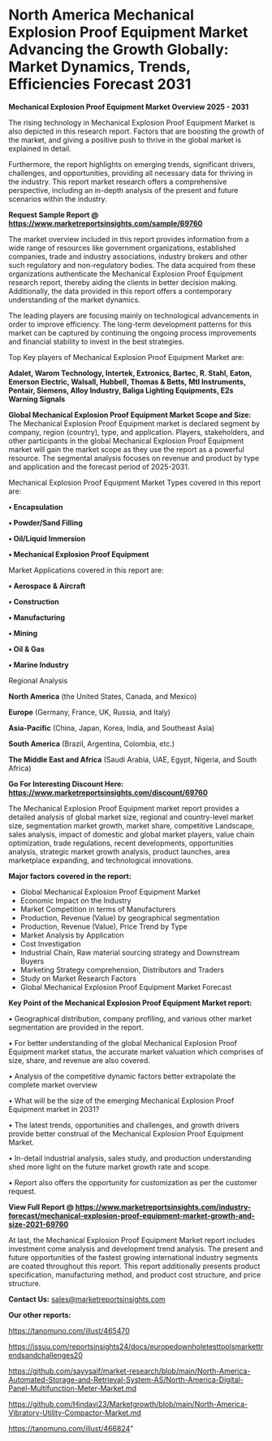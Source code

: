 # North America Mechanical Explosion Proof Equipment Market Advancing the Growth Globally: Market Dynamics, Trends, Efficiencies Forecast 2031

<Strong> Mechanical Explosion Proof Equipment Market Overview 2025 - 2031</strong>

The rising technology in Mechanical Explosion Proof Equipment Market is also depicted in this research report. Factors that are boosting the growth of the market, and giving a positive push to thrive in the global market is explained in detail.

Furthermore, the report highlights on emerging trends, significant drivers, challenges, and opportunities, providing all necessary data for thriving in the industry. This report market research offers a comprehensive perspective, including an in-depth analysis of the present and future scenarios within the industry.

<strong>Request Sample Report @ <a href=https://www.marketreportsinsights.com/sample/69760>https://www.marketreportsinsights.com/sample/69760</a></strong>

The market overview included in this report provides information from a wide range of resources like government organizations, established companies, trade and industry associations, industry brokers and other such regulatory and non-regulatory bodies. The data acquired from these organizations authenticate the Mechanical Explosion Proof Equipment research report, thereby aiding the clients in better decision making. Additionally, the data provided in this report offers a contemporary understanding of the market dynamics.

The leading players are focusing mainly on technological advancements in order to improve efficiency. The long-term development patterns for this market can be captured by continuing the ongoing process improvements and financial stability to invest in the best strategies.

Top Key players of Mechanical Explosion Proof Equipment Market are:

<strong>Adalet, Warom Technology, Intertek, Extronics, Bartec, R. Stahl, Eaton, Emerson Electric, Walsall, Hubbell, Thomas & Betts, Mtl Instruments, Pentair, Siemens, Alloy Industry, Baliga Lighting Equipments, E2s Warning Signals</strong>

<strong><b>Global Mechanical Explosion Proof Equipment Market Scope and Size:</b></strong>
The Mechanical Explosion Proof Equipment market is declared segment by company, region (country), type, and application. Players, stakeholders, and other participants in the global Mechanical Explosion Proof Equipment market will gain the market scope as they use the report as a powerful resource. The segmental analysis focuses on revenue and product by type and application and the forecast period of 2025-2031.

Mechanical Explosion Proof Equipment Market Types covered in this report are:

<strong>• Encapsulation

• Powder/Sand Filling

• Oil/Liquid Immersion

• Mechanical Explosion Proof Equipment</strong>

Market Applications covered in this report are:

<strong>• Aerospace & Aircraft

• Construction

• Manufacturing

• Mining

• Oil & Gas

• Marine Industry</strong> 

Regional Analysis

<strong>North America</strong> (the United States, Canada, and Mexico)

<strong>Europe</strong> (Germany, France, UK, Russia, and Italy)

<strong>Asia-Pacific</strong> (China, Japan, Korea, India, and Southeast Asia)

<strong>South America</strong> (Brazil, Argentina, Colombia, etc.)

<strong>The Middle East and Africa</strong> (Saudi Arabia, UAE, Egypt, Nigeria, and South Africa)

<strong>Go For Interesting Discount Here: <a href=https://www.marketreportsinsights.com/discount/69760>https://www.marketreportsinsights.com/discount/69760</a></strong>

The Mechanical Explosion Proof Equipment market report provides a detailed analysis of global market size, regional and country-level market size, segmentation market growth, market share, competitive Landscape, sales analysis, impact of domestic and global market players, value chain optimization, trade regulations, recent developments, opportunities analysis, strategic market growth analysis, product launches, area marketplace expanding, and technological innovations.

<strong><b>Major factors covered in the report:</b></strong>
<ul>
  <li>Global Mechanical Explosion Proof Equipment Market </li>
  <li>Economic Impact on the Industry</li>
  <li>Market Competition in terms of Manufacturers</li>
  <li>Production, Revenue (Value) by geographical segmentation</li>
  <li>Production, Revenue (Value), Price Trend by Type</li>
  <li>Market Analysis by Application</li>
  <li>Cost Investigation</li>
  <li>Industrial Chain, Raw material sourcing strategy and Downstream Buyers</li>
  <li>Marketing Strategy comprehension, Distributors and Traders</li>
  <li>Study on Market Research Factors</li>
  <li>Global Mechanical Explosion Proof Equipment Market Forecast</li>
</ul>

<strong><b>Key Point of the Mechanical Explosion Proof Equipment Market report:</b></strong>

• Geographical distribution, company profiling, and various other market segmentation are provided in the report.

• For better understanding of the global Mechanical Explosion Proof Equipment market status, the accurate market valuation which comprises of size, share, and revenue are also covered.

• Analysis of the competitive dynamic factors better extrapolate the complete market overview

• What will be the size of the emerging Mechanical Explosion Proof Equipment market in 2031?

• The latest trends, opportunities and challenges, and growth drivers provide better construal of the Mechanical Explosion Proof Equipment Market.

• In-detail industrial analysis, sales study, and production understanding shed more light on the future market growth rate and scope.

• Report also offers the opportunity for customization as per the customer request.

<strong><b>View Full Report @ <a href=https://www.marketreportsinsights.com/industry-forecast/mechanical-explosion-proof-equipment-market-growth-and-size-2021-69760>https://www.marketreportsinsights.com/industry-forecast/mechanical-explosion-proof-equipment-market-growth-and-size-2021-69760</a></b></strong>


At last, the Mechanical Explosion Proof Equipment Market report includes investment come analysis and development trend analysis. The present and future opportunities of the fastest growing international industry segments are coated throughout this report. This report additionally presents product specification, manufacturing method, and product cost structure, and price structure.

<strong>Contact Us:</strong>
sales@marketreportsinsights.com

<strong>Our other reports:</strong>

<a href=https://tanomuno.com/illust/465470>https://tanomuno.com/illust/465470</a>

<a href=https://issuu.com/reportsinsights24/docs/europedownholetesttoolsmarkettrendsandchallenges20>https://issuu.com/reportsinsights24/docs/europedownholetesttoolsmarkettrendsandchallenges20</a>

<a href=https://github.com/sayysaif/market-research/blob/main/North-America-Automated-Storage-and-Retrieval-System-AS/North-America-Digital-Panel-Multifunction-Meter-Market.md>https://github.com/sayysaif/market-research/blob/main/North-America-Automated-Storage-and-Retrieval-System-AS/North-America-Digital-Panel-Multifunction-Meter-Market.md</a>

<a href=https://github.com/Hindavi23/Marketgrowth/blob/main/North-America-Vibratory-Utility-Compactor-Market.md>https://github.com/Hindavi23/Marketgrowth/blob/main/North-America-Vibratory-Utility-Compactor-Market.md</a>

<a href=https://tanomuno.com/illust/466824>https://tanomuno.com/illust/466824</a>"
